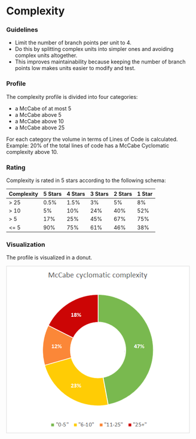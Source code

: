 # Complexity

### Guidelines

* Limit the number of branch points per unit to 4.
* Do this by splitting complex units into simpler ones and avoiding complex units altogether.
* This improves maintainability because keeping the number of branch points low makes units easier to modify and test.


### Profile

The complexity profile is divided into four categories:

* a McCabe of at most 5
* a McCabe above 5
* a McCabe above 10
* a McCabe above 25

For each category the volume in terms of Lines of Code is calculated.
Example: 20% of the total lines of code has a McCabe Cyclomatic complexity above 10.

### Rating

Complexity is rated in 5 stars according to the following schema:

| Complexity | 5 Stars | 4 Stars | 3 Stars | 2 Stars | 1 Star |
|------------|---------|---------|---------|---------|--------|
| \> 25      | 0.5%    | 1.5%    | 3%      | 5%      | 8%     |
| \> 10      | 5%      | 10%     | 24%     | 40%     | 52%    |
| \> 5       | 17%     | 25%     | 45%     | 67%     | 75%    |
| <= 5       | 90%     | 75%     | 61%     | 46%     | 38%    | 

### Visualization

The profile is visualized in a donut.

![complexity](../images/complexity.png)